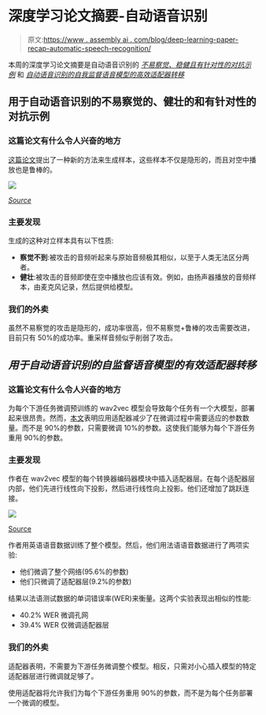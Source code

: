 # 深度学习论文摘要-自动语音识别

> 原文:[https://www . assembly ai . com/blog/deep-learning-paper-recap-automatic-speech-recognition/](https://www.assemblyai.com/blog/deep-learning-paper-recap-automatic-speech-recognition/)

本周的深度学习论文摘要是自动语音识别的 [*不易察觉、稳健且有针对性的对抗示例*](https://arxiv.org/pdf/1903.10346.pdf) 和 *[自动语音识别的自我监督语音模型的高效适配器转移](https://arxiv.org/abs/2202.03218)*

## 用于自动语音识别的不易察觉的、健壮的和有针对性的对抗示例

### 这篇论文有什么令人兴奋的地方

[这篇论文](https://arxiv.org/pdf/1903.10346.pdf)提出了一种新的方法来生成样本，这些样本不仅是隐形的，而且对空中播放也是鲁棒的。

![](../Images/afea41e035306962ae84ff80346304eb.png)

[*Source*](https://arxiv.org/pdf/1903.10346.pdf)

### 主要发现

生成的这种对立样本具有以下性质:

*   **察觉不到**:被攻击的音频听起来与原始音频极其相似，以至于人类无法区分两者。
*   **健壮**:被攻击的音频即使在空中播放也应该有效。例如，由扬声器播放的音频样本，由麦克风记录，然后提供给模型。

### 我们的外卖

虽然不易察觉的攻击是隐形的，成功率很高，但不易察觉+鲁棒的攻击需要改进，目前只有 50%的成功率。重采样音频似乎削弱了攻击。

## *用于自动语音识别的自监督语音模型的有效适配器转移*

### 这篇论文有什么令人兴奋的地方

为每个下游任务微调预训练的 wav2vec 模型会导致每个任务有一个大模型，部署起来很昂贵。然而，[本文](https://arxiv.org/abs/2202.03218)表明应用适配器减少了在微调过程中需要适应的参数数量。而不是 90%的参数，只需要微调 10%的参数。这使我们能够为每个下游任务重用 90%的参数。

### 主要发现

作者在 wav2vec 模型的每个转换器编码器模块中插入适配器层。在每个适配器层内部，他们先进行线性向下投影，然后进行线性向上投影。他们还增加了跳跃连接。

![](../Images/99de492bf53bcb430b754c13e02078d5.png)

[Source](https://arxiv.org/abs/2202.03218)

作者用英语语音数据训练了整个模型。然后，他们用法语语音数据进行了两项实验:

*   他们微调了整个网络(95.6%的参数)
*   他们只微调了适配器层(9.2%的参数)

结果以法语测试数据的单词错误率(WER)来衡量。这两个实验表现出相似的性能:

*   40.2% WER 微调孔网
*   39.4% WER 仅微调适配器层

### 我们的外卖

适配器表明，不需要为下游任务微调整个模型。相反，只需对小心插入模型的特定适配器层进行微调就足够了。

使用适配器将允许我们为每个下游任务重用 90%的参数，而不是为每个任务部署一个微调的模型。